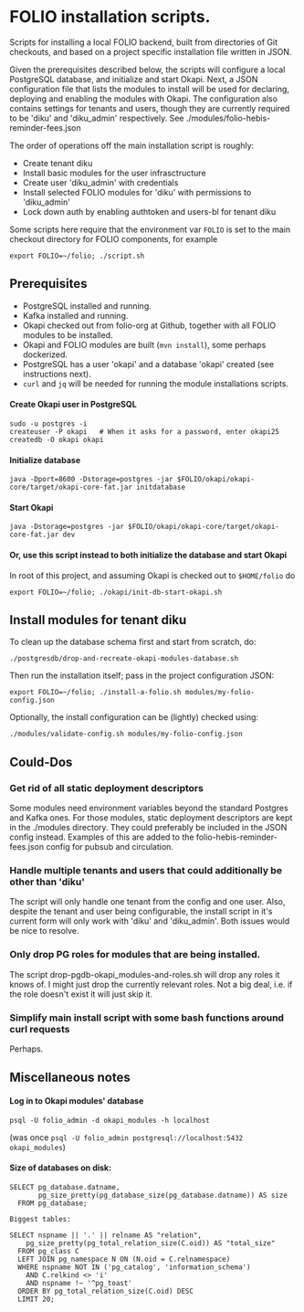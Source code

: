 # FOLIO installation scripts.

Scripts for installing a local FOLIO backend, built from directories of Git checkouts, and based on a project specific installation file written in JSON.

Given the prerequisites described below, the scripts will configure a local PostgreSQL database, and initialize and start Okapi. Next, a JSON configuration file that lists the modules to install will be used for declaring, deploying and enabling the modules with Okapi. The configuration also contains settings for tenants and users, though they are currently required to be 'diku' and 'diku_admin' respectively. See ./modules/folio-hebis-reminder-fees.json 

The order of operations off the main installation script is roughly:

* Create tenant diku 
* Install basic modules for the user infrasctructure
* Create user 'diku_admin' with credentials
* Install selected FOLIO modules for 'diku' with permissions to 'diku_admin' 
* Lock down auth by enabling authtoken and users-bl for tenant diku

Some scripts here require that the environment var `FOLIO` is set to the main checkout directory for FOLIO components, for example

`export FOLIO=~/folio; ./script.sh`

## Prerequisites

* PostgreSQL installed and running.
* Kafka installed and running.
* Okapi checked out from folio-org at Github, together with all FOLIO modules to be installed.
* Okapi and FOLIO modules are built (`mvn install`), some perhaps dockerized.
* PostgreSQL has a user 'okapi' and a database 'okapi' created (see instructions next).
* `curl` and `jq` will be needed for running the module installations scripts.

#### Create Okapi user in PostgreSQL

```
sudo -u postgres -i
createuser -P okapi   # When it asks for a password, enter okapi25
createdb -O okapi okapi
```

#### Initialize database

`java -Dport=8600 -Dstorage=postgres -jar $FOLIO/okapi/okapi-core/target/okapi-core-fat.jar initdatabase`

#### Start Okapi 

`java -Dstorage=postgres -jar $FOLIO/okapi/okapi-core/target/okapi-core-fat.jar dev`

#### Or, use this script instead to both initialize the database and start Okapi

In root of this project, and assuming Okapi is checked out to `$HOME/folio` do

`export FOLIO=~/folio; ./okapi/init-db-start-okapi.sh`

## Install modules for tenant diku

To clean up the database schema first and start from scratch, do: 

`./postgresdb/drop-and-recreate-okapi-modules-database.sh`

Then run the installation itself; pass in the project configuration JSON: 

`export FOLIO=~/folio; ./install-a-folio.sh modules/my-folio-config.json`

Optionally, the install configuration can be (lightly) checked using:

`./modules/validate-config.sh modules/my-folio-config.json`

## Could-Dos

### Get rid of all static deployment descriptors
Some modules need environment variables beyond the standard Postgres and Kafka ones. For those modules, static deployment descriptors are kept in the ./modules directory. They could preferably be included in the JSON config instead. Examples of this are added to the folio-hebis-reminder-fees.json config for pubsub and circulation.

### Handle multiple tenants and users that could additionally be other than 'diku'
The script will only handle one tenant from the config and one user. Also, despite the tenant and user being configurable, the install script in it's current form will only work with 'diku' and 'diku_admin'. Both issues would be nice to resolve. 

### Only drop PG roles for modules that are being installed.
The script drop-pgdb-okapi_modules-and-roles.sh will drop any roles it knows of. I might just drop the currently relevant roles. Not a big deal, i.e. if the role doesn't exist it will just skip it. 

### Simplify main install script with some bash functions around curl requests
Perhaps. 

## Miscellaneous notes

#### Log in to Okapi modules' database
`psql -U folio_admin -d okapi_modules -h localhost`

(was once `psql -U folio_admin postgresql://localhost:5432 okapi_modules`)

#### Size of databases on disk:

```
SELECT pg_database.datname,  
       pg_size_pretty(pg_database_size(pg_database.datname)) AS size  
  FROM pg_database;

Biggest tables:

SELECT nspname || '.' || relname AS "relation",
    pg_size_pretty(pg_total_relation_size(C.oid)) AS "total_size"
  FROM pg_class C
  LEFT JOIN pg_namespace N ON (N.oid = C.relnamespace)
  WHERE nspname NOT IN ('pg_catalog', 'information_schema')
    AND C.relkind <> 'i'
    AND nspname !~ '^pg_toast'
  ORDER BY pg_total_relation_size(C.oid) DESC
  LIMIT 20;
  
```
